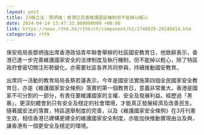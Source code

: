 ```yaml
---
layout: post
title: 23條立法｜鄧炳強：香港已完善維護國安機制但不能掉以輕心
date: 2024-04-14 13:47:33.000000000 +08:00
link: https://news.rthk.hk/rthk/ch/component/k2/1748829-20240414.htm
categories: rthk
---
```


保安局局長鄧炳強出席香港政協青年聯會舉辦的社區國安教育日，他致辭表示，香港已進一步完善維護國家安全的法律制度及執行機制，但不能掉以輕心，除了特區政府會密切關注形勢變化，亦需要社區各界共同參與，持續推動國安教育。

出席同一活動的教育局局長蔡若蓮表示，今年是國安法實施第四個全民國家安全教育日，亦是《維護國家安全條例》落實的第一個教育日，意義非常重大。香港是國家不可分割的一部分，有責任要維護國家的主權、安全及發展利益。經歷過「黑暴」，更深刻體會到只有安全及穩定的社會環境，才能真正發展經濟及改善民生。隨著國安法的落實，特區選舉制度的完善，以及《維護國家安全條例》在3月刊憲生效，相信香港已建構更建全的維護國家安全制度，亦能加快推動實現由治及興，讓香港有一個更安全及穩定的環境。

